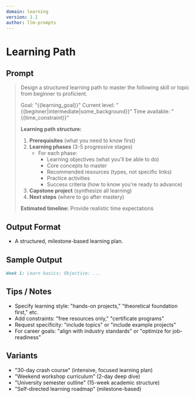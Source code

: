 ```yaml
---
domain: learning
version: 1.1
author: llm-prompts
---
```


# Learning Path

## Prompt
> Design a structured learning path to master the following skill or topic from beginner to proficient.
>
> Goal: "{{learning_goal}}"
> Current level: "{{beginner|intermediate|some_background}}"
> Time available: "{{time_constraint}}"
>
> **Learning path structure:**
> 1. **Prerequisites** (what you need to know first)
> 2. **Learning phases** (3-5 progressive stages)
>    - For each phase:
>      - Learning objectives (what you'll be able to do)
>      - Core concepts to master
>      - Recommended resources (types, not specific links)
>      - Practice activities
>      - Success criteria (how to know you're ready to advance)
> 3. **Capstone project** (synthesize all learning)
> 4. **Next steps** (where to go after mastery)
>
> **Estimated timeline:** Provide realistic time expectations

## Output Format
- A structured, milestone-based learning plan.

## Sample Output
```markdown
Week 1: Learn basics; Objective: ...
```

## Tips / Notes
- Specify learning style: "hands-on projects," "theoretical foundation first," etc.
- Add constraints: "free resources only," "certificate programs"
- Request specificity: "include topics" or "include example projects"
- For career goals: "align with industry standards" or "optimize for job-readiness"

## Variants
- "30-day crash course" (intensive, focused learning plan)
- "Weekend workshop curriculum" (2-day deep dive)
- "University semester outline" (15-week academic structure)
- "Self-directed learning roadmap" (milestone-based)
